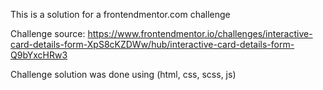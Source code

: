 This is a solution for a frontendmentor.com challenge

Challenge source: https://www.frontendmentor.io/challenges/interactive-card-details-form-XpS8cKZDWw/hub/interactive-card-details-form-Q9bYxcHRw3

Challenge solution was done using (html, css, scss, js)